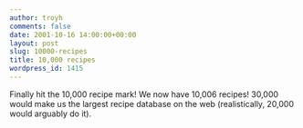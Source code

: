 ```yaml
---
author: troyh
comments: false
date: 2001-10-16 14:00:00+00:00
layout: post
slug: 10000-recipes
title: 10,000 recipes
wordpress_id: 1415
---
```


Finally hit the 10,000 recipe mark! We now have 10,006 recipes! 30,000 would make us the largest recipe database on the web (realistically, 20,000 would arguably do it).
